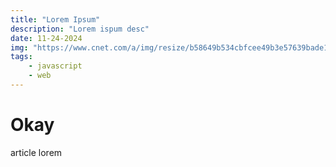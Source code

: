```yaml
---
title: "Lorem Ipsum"
description: "Lorem ispum desc"
date: 11-24-2024
img: "https://www.cnet.com/a/img/resize/b58649b534cbfcee49b3e57639bade10a2d91967/hub/2024/11/07/67e75f69-063d-41e4-8011-fe0e996e27f5/arcane-season-2-netflix.jpg?auto=webp&fit=crop&height=900&width=1200"
tags: 
    - javascript
    - web
---
```


# Okay

article lorem
